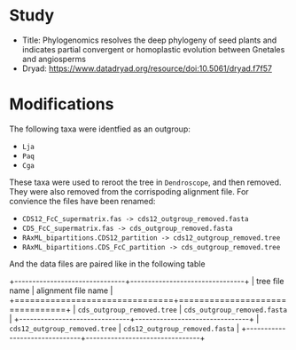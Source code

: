 # Study

- Title: Phylogenomics resolves the deep phylogeny of seed plants and indicates
  partial convergent or homoplastic evolution between Gnetales and angiosperms
- Dryad: https://www.datadryad.org/resource/doi:10.5061/dryad.f7f57

# Modifications

The following taxa were identfied as an outgroup:

- `Lja`
- `Paq`
- `Cga`

These taxa were used to reroot the tree in `Dendroscope`, and then removed.
They were also removed from the corrispoding alignment file. For convience the
files have been renamed:

- `CDS12_FcC_supermatrix.fas -> cds12_outgroup_removed.fasta`
- `CDS_FcC_supermatrix.fas -> cds_outgroup_removed.fasta`
- `RAxML_bipartitions.CDS12_partition -> cds12_outgroup_removed.tree`
- `RAxML_bipartitions.CDS_FcC_partition -> cds_outgroup_removed.tree`

And the data files are paired like in the following table

+-------------------------------+--------------------------------+
| tree file name                | alignment file name            |
+===============================+================================+
| `cds_outgroup_removed.tree`   | `cds_outgroup_removed.fasta`   |
+-------------------------------+--------------------------------+
| `cds12_outgroup_removed.tree` | `cds12_outgroup_removed.fasta` |
+-------------------------------+--------------------------------+
